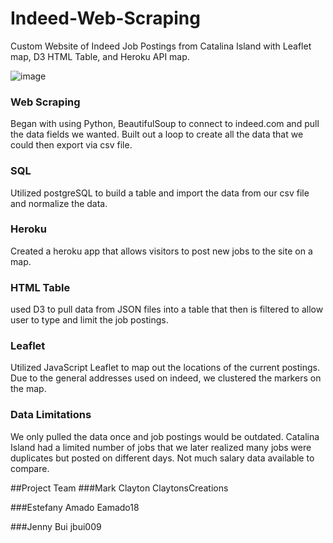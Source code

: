# Indeed-Web-Scraping
Custom Website of Indeed Job Postings from Catalina Island with Leaflet map, D3 HTML Table, and Heroku API map. 


![image](https://user-images.githubusercontent.com/87084344/152458477-bc865153-d34a-4d0f-9771-e3e62677ac75.png)

### Web Scraping
Began with using Python, BeautifulSoup to connect to indeed.com and pull the data fields we wanted. Built out a loop to create all the data that we could then export via csv file. 

### SQL
Utilized postgreSQL to build a table and import the data from our csv file and normalize the data. 

### Heroku
Created a heroku app that allows visitors to post new jobs to the site on a map.

### HTML Table
used D3 to pull data from JSON files into a table that then is filtered to allow user to type and limit the job postings. 

### Leaflet
Utilized JavaScript Leaflet to map out the locations of the current postings. Due to the general addresses used on indeed, we clustered the markers on the map. 

### Data Limitations
We only pulled the data once and job postings would be outdated. 
Catalina Island had a limited number of jobs that we later realized many jobs were duplicates but posted on different days.
Not much salary data available to compare. 

##Project Team
###Mark Clayton
ClaytonsCreations

###Estefany Amado
Eamado18

###Jenny Bui
jbui009

